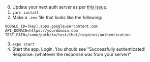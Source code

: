 0. Update your next auth server as per [this issue](https://github.com/nextauthjs/next-auth/issues/569).
1. `yarn install`
2. Make a `.env` file that looks like the following:
```
GOOGLE_ID=(key).apps.googleusercontent.com
API_DOMAIN=https://yourdomain.com
TEST_PATH=/some/path/to/test/that/requires/authentication
```
3. `expo start`
4. Start the app. Login. You should see "Successfully authenticated! Response: (whatever the response was from your server)"